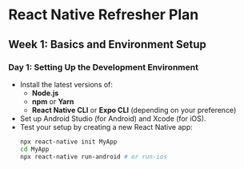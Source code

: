 # React Native Refresher Plan

## Week 1: Basics and Environment Setup

### Day 1: Setting Up the Development Environment
- Install the latest versions of:
    - **Node.js**
    - **npm** or **Yarn**
    - **React Native CLI** or **Expo CLI** (depending on your preference)
- Set up Android Studio (for Android) and Xcode (for iOS).
- Test your setup by creating a new React Native app:
  ```bash
  npx react-native init MyApp
  cd MyApp
  npx react-native run-android # or run-ios
  ```